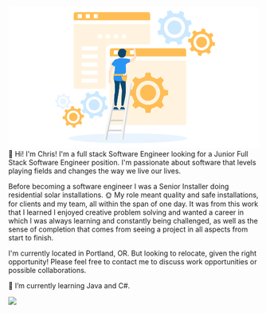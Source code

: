 <!-- ☕Javascript | 📊SQL | 🎨HTML/CSS | 🐍Python | 📩Express.js | 🧪Flask | 🔰Node.js | ⚛Redux.js/React.js | ⚗SQLAlchemy | 💠Sequelize | 🐘Postgresql | 💨Tailwind CSS -->

![website-construction](/construct.png)
👋 Hi! I'm Chris! I'm a full stack Software Engineer looking for a Junior Full Stack Software Engineer position. I'm passionate about software that levels playing fields and changes the way we live our lives.

Before becoming a software engineer I was a Senior Installer doing residential solar installations. 🌞 My role meant quality and safe installations, for clients and my team, all within the span of one day. It was from this work that I learned I enjoyed creative problem solving and wanted a career in which I was always learning and constantly being challenged, as well as the sense of completion that comes from seeing a project in all aspects from start to finish.

I'm currently located in Portland, OR. But looking to relocate, given the right opportunity! Please feel free to contact me to discuss work opportunities or possible collaborations.

🌱 I’m currently learning Java and C#.
<!-- 🤔I'm currently refactoring my past projects to make them as polished as possible, while also exploring new technologies and languages to add to my aresnal.⚔ -->

<p>
  <p href="https://skillicons.dev" align="center" style="display: flex; align-items: center;" >
    <img src="https://skillicons.dev/icons?i=aws,css,docker,express,html,flask,git,js,nodejs,nextjs,postgres,postman,prisma,py,react,redux,sqlite,sequelize,tailwind,ts,vscode&perline=8" />
  </p>
</p>
<!--
**cludwell/cludwell** is a ✨ _special_ ✨ repository because its `README.md` (this file) appears on your GitHub profile.

Here are some ideas to get you started:

- 🔭 I’m currently working on ...
- 🌱 I’m currently learning ...
- 👯 I’m looking to collaborate on ...
- 🤔 I’m looking for help with ...
- 💬 Ask me about ...
- 📫 How to reach me: ...
- 😄 Pronouns: ...
- ⚡ Fun fact: ...
-->
